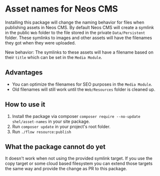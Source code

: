 # Asset names for Neos CMS

Installing this package will change the naming behavior for files when publishing assets in Neos CMS.
By default Neos CMS will create a symlink in the public `Web` folder to the file stored in the private `Data/Persistent`
folder. These symlinks to images and other assets will have the filenames they got when they were uploaded.

New behavior: The symlinks to these assets will have a filename based on their `title` which can be set in the `Media Module`. 

## Advantages

* You can optimize the filenames for SEO purposes in the `Media Module`.
* Old filenames will still work until the `Web/Resources` folder is cleaned up.

## How to use it

1. Install the package via composer `composer require --no-update shel/asset-names` in your site package.
2. Run `composer update` in your project's root folder.
2. Run `./flow resource:publish`

## What the package cannot do yet

It doesn't work when not using the provided symlink target. 
If you use the copy target or some cloud based filesystem you can extend those targets the same way and provide
the change as PR to this package.

